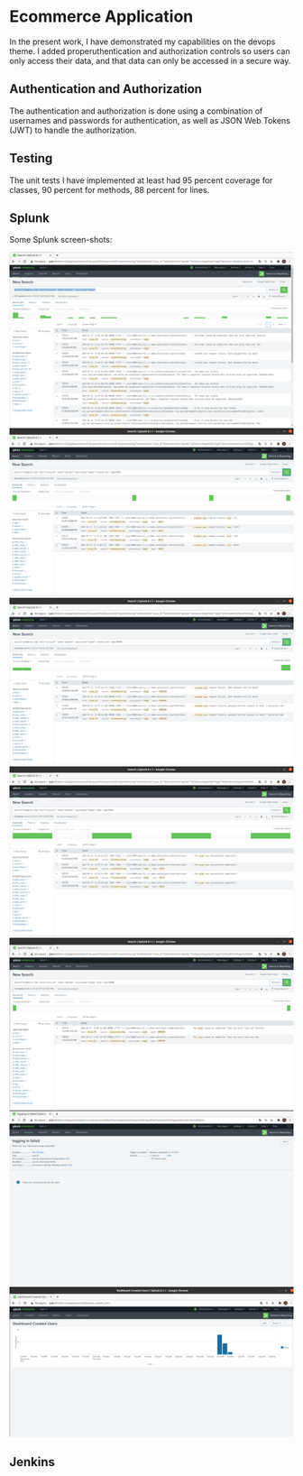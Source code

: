 # Ecommerce Application

In the present work, I have demonstrated my capabilities on the devops theme. I added properuthentication and authorization controls so users can only access their data, and that data can only be accessed in a secure way. 

## Authentication and Authorization
The authentication and authorization is done using a combination of usernames and passwords for authentication, as well as JSON Web Tokens (JWT) to handle the authorization.

## Testing
The unit tests I have implemented at least had 95 percent coverage for classes, 90 percent for methods, 88 percent for lines.

## Splunk

Some Splunk screen-shots:

![Unit testing log](./images/splunk/CompletedData.png)
!["Create user" search](./images/splunk/QueryCreatedUserSuccess.png)
!["Create user failure" search](./images/splunk/QueryCreatedUserFailure.png)
!["Order submited" search](./images/splunk/QuerySubmitedOrderSuccess.png)
!["Order submited failure" search](./images/splunk/QuerySubmitedOrderFailure.png)
![Email alert](./images/splunk/AlarmLoggingInFailed.png)
![Visualization](./images/splunk/DashBoardCreatedUsers.png)

## Jenkins

<!-- A Jenkins screen-shot:

![Jenkins project](img/jenkins.png) -->